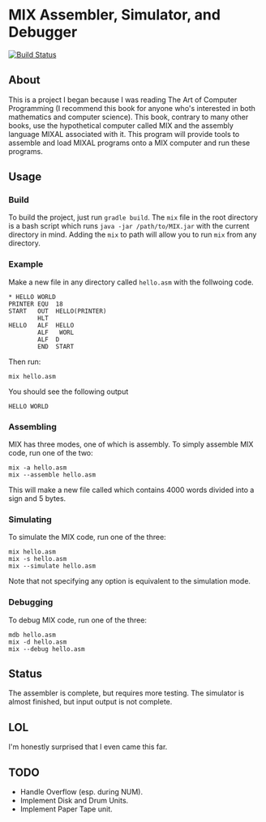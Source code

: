 # MIX Assembler, Simulator, and Debugger 
[![Build Status](https://travis-ci.org/thkim1011/mix.svg?branch=master)](https://travis-ci.org/thkim1011/mix)

## About
This is a project I began because I was reading The Art of Computer Programming 
(I recommend this book for anyone who's interested in both mathematics and computer 
science). This book, contrary to many other books, use the hypothetical computer
called MIX and the assembly language MIXAL associated with it. This program will 
provide tools to assemble and load MIXAL programs onto a MIX computer and run 
these programs. 

## Usage

### Build
To build the project, just run `gradle build`. The `mix` file in the root directory 
is a bash script which runs `java -jar /path/to/MIX.jar` with the current directory
 in mind. Adding the `mix` to path will allow you to run `mix` from any directory. 

### Example
Make a new file in any directory called `hello.asm` with the follwoing code.
```
* HELLO WORLD
PRINTER EQU  18
START   OUT  HELLO(PRINTER)
        HLT
HELLO   ALF  HELLO
        ALF   WORL
        ALF  D
        END  START
```
Then run:
```
mix hello.asm
```
You should see the following output
```
HELLO WORLD
```

### Assembling
MIX has three modes, one of which is assembly. To simply assemble MIX code, run one of the two:
```
mix -a hello.asm
mix --assemble hello.asm
```
This will make a new file called which contains 4000 words divided into a sign and 5 bytes.

### Simulating
To simulate the MIX code, run one of the three:
```
mix hello.asm
mix -s hello.asm
mix --simulate hello.asm
```
Note that not specifying any option is equivalent to the simulation mode.


### Debugging
To debug MIX code, run one of the three:
```
mdb hello.asm
mix -d hello.asm
mix --debug hello.asm
```

## Status
The assembler is complete, but requires more testing. The simulator is almost finished, 
but input output is not complete. 

## LOL
I'm honestly surprised that I even came this far.

## TODO
* Handle Overflow (esp. during NUM).
* Implement Disk and Drum Units.
* Implement Paper Tape unit. 